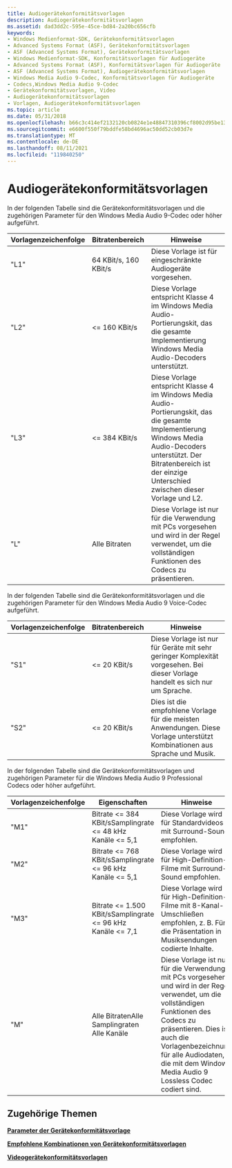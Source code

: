 ```yaml
---
title: Audiogerätekonformitätsvorlagen
description: Audiogerätekonformitätsvorlagen
ms.assetid: dad3dd2c-595e-45ce-bd84-2a20bc656cfb
keywords:
- Windows Medienformat-SDK, Gerätekonformitätsvorlagen
- Advanced Systems Format (ASF), Gerätekonformitätsvorlagen
- ASF (Advanced Systems Format), Gerätekonformitätsvorlagen
- Windows Medienformat-SDK, Konformitätsvorlagen für Audiogeräte
- Advanced Systems Format (ASF), Konformitätsvorlagen für Audiogeräte
- ASF (Advanced Systems Format), Audiogerätekonformitätsvorlagen
- Windows Media Audio 9-Codec, Konformitätsvorlagen für Audiogeräte
- Codecs,Windows Media Audio 9-Codec
- Gerätekonformitätsvorlagen, Video
- Audiogerätekonformitätsvorlagen
- Vorlagen, Audiogerätekonformitätsvorlagen
ms.topic: article
ms.date: 05/31/2018
ms.openlocfilehash: b66c3c414ef2132120cb0824e1e48847310396cf8002d95be13d7f841a0ff6db
ms.sourcegitcommit: e6600f550f79bddfe58bd4696ac50dd52cb03d7e
ms.translationtype: MT
ms.contentlocale: de-DE
ms.lasthandoff: 08/11/2021
ms.locfileid: "119840250"
---
```

# <a name="audio-device-conformance-templates"></a>Audiogerätekonformitätsvorlagen

In der folgenden Tabelle sind die Gerätekonformitätsvorlagen und die zugehörigen Parameter für den Windows Media Audio 9-Codec oder höher aufgeführt.



| Vorlagenzeichenfolge | Bitratenbereich     | Hinweise                                                                                                                                                                                                                                |
|-----------------|--------------------|--------------------------------------------------------------------------------------------------------------------------------------------------------------------------------------------------------------------------------------|
| "L1"            | 64 KBit/s, 160 KBit/s | Diese Vorlage ist für eingeschränkte Audiogeräte vorgesehen.                                                                                                                                                                        |
| "L2"            | <= 160 KBit/s     | Diese Vorlage entspricht Klasse 4 im Windows Media Audio-Portierungskit, das die gesamte Implementierung Windows Media Audio-Decoders unterstützt.                                                                                   |
| "L3"            | <= 384 KBit/s     | Diese Vorlage entspricht Klasse 4 im Windows Media Audio-Portierungskit, das die gesamte Implementierung Windows Media Audio-Decoders unterstützt. Der Bitratenbereich ist der einzige Unterschied zwischen dieser Vorlage und L2.<br/> |
| "L"             | Alle Bitraten      | Diese Vorlage ist nur für die Verwendung mit PCs vorgesehen und wird in der Regel verwendet, um die vollständigen Funktionen des Codecs zu präsentieren.                                                                                                           |



 

In der folgenden Tabelle sind die Gerätekonformitätsvorlagen und die zugehörigen Parameter für den Windows Media Audio 9 Voice-Codec aufgeführt.



| Vorlagenzeichenfolge | Bitratenbereich | Hinweise                                                                                                                      |
|-----------------|----------------|----------------------------------------------------------------------------------------------------------------------------|
| "S1"            | <= 20 KBit/s  | Diese Vorlage ist nur für Geräte mit sehr geringer Komplexität vorgesehen. Bei dieser Vorlage handelt es sich nur um Sprache.<br/>                    |
| "S2"            | <= 20 KBit/s  | Dies ist die empfohlene Vorlage für die meisten Anwendungen. Diese Vorlage unterstützt Kombinationen aus Sprache und Musik.<br/> |



 

In der folgenden Tabelle sind die Gerätekonformitätsvorlagen und zugehörigen Parameter für die Windows Media Audio 9 Professional Codecs oder höher aufgeführt.



| Vorlagenzeichenfolge | Eigenschaften                                                                                   | Hinweise                                                                                                                                                                                                                                           |
|-----------------|----------------------------------------------------------------------------------------------|-------------------------------------------------------------------------------------------------------------------------------------------------------------------------------------------------------------------------------------------------|
| "M1"            | Bitrate <= 384 KBit/sSamplingrate <= 48 kHz<br/> Kanäle <= 5,1<br/>   | Diese Vorlage wird für Standardvideos mit Surround-Sound empfohlen.                                                                                                                                                                           |
| "M2"            | Bitrate <= 768 KBit/sSamplingrate <= 96 kHz<br/> Kanäle <= 5,1<br/>   | Diese Vorlage wird für High-Definition-Filme mit Surround-Sound empfohlen.                                                                                                                                                                    |
| "M3"            | Bitrate <= 1.500 KBit/sSamplingrate <= 96 kHz<br/> Kanäle <= 7,1<br/> | Diese Vorlage wird für High-Definition-Filme mit 8-Kanal-Umschließen empfohlen, z. B. Für die Präsentation in Musiksendungen codierte Inhalte.                                                                                                    |
| "M"             | Alle BitratenAlle Samplingraten<br/> Alle Kanäle<br/>                           | Diese Vorlage ist nur für die Verwendung mit PCs vorgesehen und wird in der Regel verwendet, um die vollständigen Funktionen des Codecs zu präsentieren. Dies ist auch die Vorlagenbezeichnung für alle Audiodaten, die mit dem Windows Media Audio 9 Lossless Codec codiert sind.<br/> |



 

## <a name="related-topics"></a>Zugehörige Themen

<dl> <dt>

[**Parameter der Gerätekonformitätsvorlage**](device-conformance-template-parameters.md)
</dt> <dt>

[**Empfohlene Kombinationen von Gerätekonformitätsvorlagen**](recommended-device-conformance-template-combinations.md)
</dt> <dt>

[**Videogerätekonformitätsvorlagen**](video-device-conformance-templates.md)
</dt> </dl>

 

 






